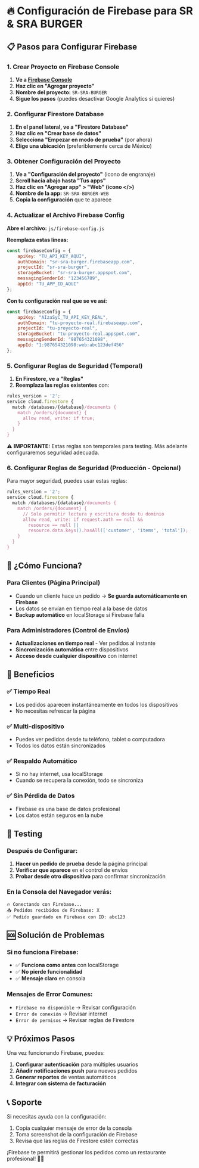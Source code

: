 # 🔥 Configuración de Firebase para SR & SRA BURGER

## 📋 Pasos para Configurar Firebase

### 1. Crear Proyecto en Firebase Console

1. **Ve a [Firebase Console](https://console.firebase.google.com/)**
2. **Haz clic en "Agregar proyecto"**
3. **Nombre del proyecto:** `SR-SRA-BURGER`
4. **Sigue los pasos** (puedes desactivar Google Analytics si quieres)

### 2. Configurar Firestore Database

1. **En el panel lateral, ve a "Firestore Database"**
2. **Haz clic en "Crear base de datos"**
3. **Selecciona "Empezar en modo de prueba"** (por ahora)
4. **Elige una ubicación** (preferiblemente cerca de México)

### 3. Obtener Configuración del Proyecto

1. **Ve a "Configuración del proyecto"** (icono de engranaje)
2. **Scroll hacia abajo hasta "Tus apps"**
3. **Haz clic en "Agregar app" > "Web" (icono </>)**
4. **Nombre de la app:** `SR-SRA-BURGER-WEB`
5. **Copia la configuración** que te aparece

### 4. Actualizar el Archivo Firebase Config

**Abre el archivo:** `js/firebase-config.js`

**Reemplaza estas líneas:**
```javascript
const firebaseConfig = {
    apiKey: "TU_API_KEY_AQUI",
    authDomain: "sr-sra-burger.firebaseapp.com",
    projectId: "sr-sra-burger",
    storageBucket: "sr-sra-burger.appspot.com",
    messagingSenderId: "123456789",
    appId: "TU_APP_ID_AQUI"
};
```

**Con tu configuración real que se ve así:**
```javascript
const firebaseConfig = {
    apiKey: "AIzaSyC_TU_API_KEY_REAL",
    authDomain: "tu-proyecto-real.firebaseapp.com",
    projectId: "tu-proyecto-real",
    storageBucket: "tu-proyecto-real.appspot.com",
    messagingSenderId: "987654321098",
    appId: "1:987654321098:web:abc123def456"
};
```

### 5. Configurar Reglas de Seguridad (Temporal)

1. **En Firestore, ve a "Reglas"**
2. **Reemplaza las reglas existentes** con:

```javascript
rules_version = '2';
service cloud.firestore {
  match /databases/{database}/documents {
    match /orders/{document} {
      allow read, write: if true;
    }
  }
}
```

⚠️ **IMPORTANTE:** Estas reglas son temporales para testing. Más adelante configuraremos seguridad adecuada.

### 6. Configurar Reglas de Seguridad (Producción - Opcional)

Para mayor seguridad, puedes usar estas reglas:

```javascript
rules_version = '2';
service cloud.firestore {
  match /databases/{database}/documents {
    match /orders/{document} {
      // Solo permitir lectura y escritura desde tu dominio
      allow read, write: if request.auth == null && 
        resource == null || 
        resource.data.keys().hasAll(['customer', 'items', 'total']);
    }
  }
}
```

## 🚀 ¿Cómo Funciona?

### Para Clientes (Página Principal)
- Cuando un cliente hace un pedido → **Se guarda automáticamente en Firebase**
- Los datos se envían en tiempo real a la base de datos
- **Backup automático** en localStorage si Firebase falla

### Para Administradores (Control de Envíos)
- **Actualizaciones en tiempo real** - Ver pedidos al instante
- **Sincronización automática** entre dispositivos
- **Acceso desde cualquier dispositivo** con internet

## 📱 Beneficios

### ✅ **Tiempo Real**
- Los pedidos aparecen instantáneamente en todos los dispositivos
- No necesitas refrescar la página

### ✅ **Multi-dispositivo**
- Puedes ver pedidos desde tu teléfono, tablet o computadora
- Todos los datos están sincronizados

### ✅ **Respaldo Automático**
- Si no hay internet, usa localStorage
- Cuando se recupera la conexión, todo se sincroniza

### ✅ **Sin Pérdida de Datos**
- Firebase es una base de datos profesional
- Los datos están seguros en la nube

## 🔧 Testing

### Después de Configurar:

1. **Hacer un pedido de prueba** desde la página principal
2. **Verificar que aparece** en el control de envíos
3. **Probar desde otro dispositivo** para confirmar sincronización

### En la Consola del Navegador verás:
```
🔥 Conectando con Firebase...
📥 Pedidos recibidos de Firebase: X
✅ Pedido guardado en Firebase con ID: abc123
```

## 🆘 Solución de Problemas

### Si no funciona Firebase:
- ✅ **Funciona como antes** con localStorage
- ✅ **No pierde funcionalidad**
- ✅ **Mensaje claro** en consola

### Mensajes de Error Comunes:
- `Firebase no disponible` → Revisar configuración
- `Error de conexión` → Revisar internet
- `Error de permisos` → Revisar reglas de Firestore

## 💡 Próximos Pasos

Una vez funcionando Firebase, puedes:

1. **Configurar autenticación** para múltiples usuarios
2. **Añadir notificaciones push** para nuevos pedidos
3. **Generar reportes** de ventas automáticos
4. **Integrar con sistema de facturación**

## 📞 Soporte

Si necesitas ayuda con la configuración:
1. Copia cualquier mensaje de error de la consola
2. Toma screenshot de la configuración de Firebase
3. Revisa que las reglas de Firestore estén correctas

¡Firebase te permitirá gestionar los pedidos como un restaurante profesional! 🍔✨
